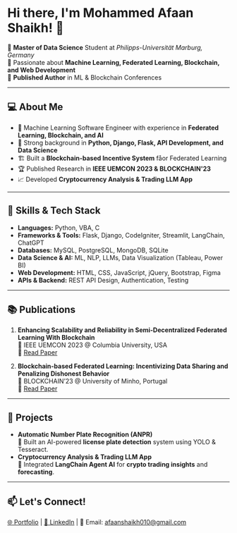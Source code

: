 # Hi there, I'm Mohammed Afaan Shaikh! 👋  

🔹 **Master of Data Science** Student at *Philipps-Universität Marburg, Germany*  
🔹 Passionate about **Machine Learning, Federated Learning, Blockchain, and Web Development**  
🔹 **Published Author** in ML & Blockchain Conferences  

---

## 💻 About Me
- 🚀 Machine Learning Software Engineer with experience in **Federated Learning, Blockchain, and AI**  
- 🎯 Strong background in **Python, Django, Flask, API Development, and Data Science**  
- 🏗️ Built a **Blockchain-based Incentive System** fåor Federated Learning  
- 🏆 Published Research in **IEEE UEMCON 2023 & BLOCKCHAIN'23**  
- 📈 Developed **Cryptocurrency Analysis & Trading LLM App**  

---

## 🔨 Skills & Tech Stack
- **Languages:** Python, VBA, C  
- **Frameworks & Tools:** Flask, Django, CodeIgniter, Streamlit, LangChain, ChatGPT  
- **Databases:** MySQL, PostgreSQL, MongoDB, SQLite  
- **Data Science & AI:** ML, NLP, LLMs, Data Visualization (Tableau, Power BI)  
- **Web Development:** HTML, CSS, JavaScript, jQuery, Bootstrap, Figma  
- **APIs & Backend:** REST API Design, Authentication, Testing  

---

## 📚 Publications
1. **Enhancing Scalability and Reliability in Semi-Decentralized Federated Learning With Blockchain**  
   📌 IEEE UEMCON 2023 @ Columbia University, USA  
   🔗 [Read Paper](https://arxiv.org/ftp/arxiv/papers/2310/2310.19287.pdf)  

2. **Blockchain-based Federated Learning: Incentivizing Data Sharing and Penalizing Dishonest Behavior**  
   📌 BLOCKCHAIN’23 @ University of Minho, Portugal  
   🔗 [Read Paper](https://arxiv.org/ftp/arxiv/papers/2307/2307.10492.pdf)  

---

## 🚀 Projects
- **Automatic Number Plate Recognition (ANPR)**  
  🔹 Built an AI-powered **license plate detection** system using YOLO & Tesseract.  
- **Cryptocurrency Analysis & Trading LLM App**  
  🔹 Integrated **LangChain Agent AI** for **crypto trading insights** and **forecasting**.  

---

## 📫 Let's Connect!
[🌐 Portfolio](https://mohammedafaan.netlify.app/) | [💼 LinkedIn](https://linkedin.com/in/afaan-shaikh-467051165) | 📧 Email: afaanshaikh010@gmail.com  
